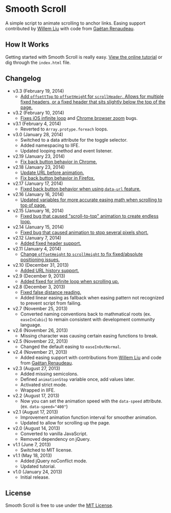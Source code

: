 # Smooth Scroll
A simple script to animate scrolling to anchor links. Easing support contributed by [Willem Liu](https://github.com/willemliu) with code from [Gaëtan Renaudeau](https://gist.github.com/gre/1650294).

## How It Works
Getting started with Smooth Scroll is really easy. [View the online tutorial](http://cferdinandi.github.com/smooth-scroll/) or dig through the `index.html` file.

## Changelog
* v3.3 (February 19, 2014)
  * [Add `offsettTop` to `offsetHeigh`t for `scrollHeader`. Allows for multiple fixed headers, or a fixed header that sits slightly below the top of the page.](https://github.com/cferdinandi/smooth-scroll/pull/36)
* v3.2 (February 10, 2014)
  * [Fixes iOS infinite loop](https://github.com/cferdinandi/smooth-scroll/pull/35) and [Chrome browser zoom](https://github.com/cferdinandi/smooth-scroll/issues/31) bugs.
* v3.1 (February 4, 2014)
  * Reverted to `Array.protype.foreach` loops.
* v3.0 (January 28, 2014)
  * Switched to a data attribute for the toggle selector.
  * Added namespacing to IIFE.
  * Updated looping method and event listener.
* v2.19 (January 23, 2014)
  * [Fix back button behavior in Chrome.](https://github.com/cferdinandi/smooth-scroll/issues/26#issuecomment-33172325)
* v2.18 (January 23, 2014)
  * [Update URL before animation.](https://github.com/cferdinandi/smooth-scroll/pull/27)
  * [Fix back button behavior in Firefox.](https://github.com/cferdinandi/smooth-scroll/issues/26)
* v2.17 (January 17, 2014)
  * [Fixed back button behavior when using `data-url` feature.](https://github.com/cferdinandi/smooth-scroll/pull/18)
* v2.16 (January 16, 2014)
  * [Updated variables for more accurate easing math when scrolling to top of page.](https://github.com/cferdinandi/smooth-scroll/pull/25#issuecomment-32566729)
* v2.15 (January 16, 2014)
  * [Fixed bug that caused "scroll-to-top" animation to create endless loop.](https://github.com/cferdinandi/smooth-scroll/issues/24)
* v2.14 (January 15, 2014)
  * [Fixed bug that caused animation to stop several pixels short.](https://github.com/cferdinandi/smooth-scroll/pull/15#issuecomment-32380770)
* v2.12 (January 7, 2014)
  * [Added fixed header support.](https://github.com/cferdinandi/smooth-scroll/pull/20#issuecomment-31773547)
* v2.11 (January 4, 2014)
  * [Change `offsetHeight` to `scrollHeight` to fix fixed/absolute positioning issues.](https://github.com/cferdinandi/smooth-scroll/pull/14)
* v2.10 (December 31, 2013)
  * [Added URL history support.](https://github.com/cferdinandi/smooth-scroll/pull/17)
* v2.9 (December 9, 2013)
  * [Added fixed for infinite loop when scrolling up.](https://github.com/cferdinandi/smooth-scroll/issues/13)
* v2.8 (December 3, 2013)
  * [Fixed false distance reading.](https://github.com/cferdinandi/smooth-scroll/issues/11)
  * Added linear easing as fallback when easing pattern not recognized to prevent script from failing.
* v2.7 (November 25, 2013)
  * Converted naming conventions back to mathmatical roots (ex. `easeInCubic`) to remain consistent with development community language.
* v2.6 (November 26, 2013)
  * Missing character was causing certain easing functions to break.
* v2.5 (November 22, 2013)
  * Changed the default easing to `easeInOutNormal`.
* v2.4 (November 21, 2013)
  * Added easing support with contributions from [Willem Liu](https://github.com/willemliu) and code from [Gaëtan Renaudeau](https://gist.github.com/gre/1650294).
* v2.3 (August 27, 2013)
  * Added missing semicolons.
  * Defined `animationStop` variable once, add values later.
  * Activated strict mode.
  * Wrapped in IIFE.
* v2.2 (August 17, 2013)
  * Now you can set the animation speed with the `data-speed` attribute. (ex. `data-speed="400"`)
* v2.1 (August 17, 2013)
  * Improvement animation function interval for smoother animation.
  * Updated to allow for scrolling up the page.
* v2.0 (August 14, 2013)
  * Converted to vanilla JavaScript.
  * Removed dependency on jQuery.
* v1.1 (June 7, 2013)
  * Switched to MIT license.
* v1.1 (May 18, 2013)
  * Added jQuery noConflict mode.
  * Updated tutorial.
* v1.0 (January 24, 2013)
  * Initial release.

## License
Smooth Scroll is free to use under the [MIT License](http://gomakethings.com/mit/).